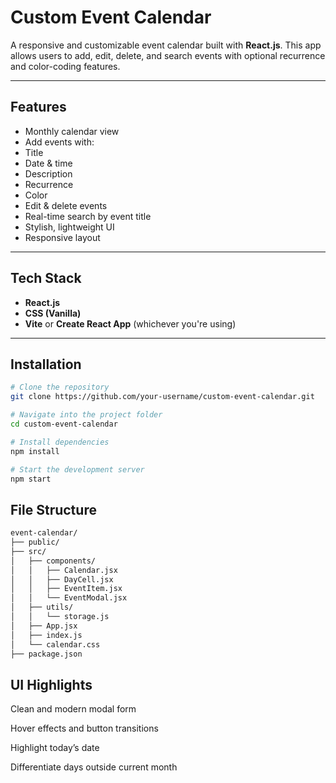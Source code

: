 # Custom Event Calendar

A responsive and customizable event calendar built with **React.js**. This app allows users to add, edit, delete, and search events with optional recurrence and color-coding features.

---

## Features

-  Monthly calendar view
-  Add events with:
  - Title
  - Date & time
  - Description
  - Recurrence
  - Color
-  Edit & delete events
-  Real-time search by event title
-  Stylish, lightweight UI
-  Responsive layout

---

##  Tech Stack

- **React.js**
- **CSS (Vanilla)**
- **Vite** or **Create React App** (whichever you're using)

---

## Installation

```bash
# Clone the repository
git clone https://github.com/your-username/custom-event-calendar.git

# Navigate into the project folder
cd custom-event-calendar

# Install dependencies
npm install

# Start the development server
npm start
```

##  File Structure
```bash
event-calendar/
├── public/
├── src/
│   ├── components/
│   │   ├── Calendar.jsx
│   │   ├── DayCell.jsx
│   │   ├── EventItem.jsx
│   │   └── EventModal.jsx
│   ├── utils/
│   │   └── storage.js
│   ├── App.jsx
│   ├── index.js
│   └── calendar.css
├── package.json
```

## UI Highlights

 Clean and modern modal form

 Hover effects and button transitions

 Highlight today’s date

 Differentiate days outside current month



